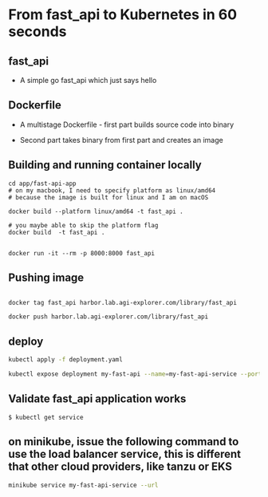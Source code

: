 # From fast_api to Kubernetes in 60 seconds

## fast_api

- A simple go fast_api which just says hello

## Dockerfile

- A multistage Dockerfile - first part builds source code into binary

- Second part takes binary from first part and creates an image


## Building and running container locally

```
cd app/fast-api-app
# on my macbook, I need to specify platform as linux/amd64
# because the image is built for linux and I am on macOS

docker build --platform linux/amd64 -t fast_api .

# you maybe able to skip the platform flag
docker build  -t fast_api .


docker run -it --rm -p 8000:8000 fast_api

```

## Pushing image

```

docker tag fast_api harbor.lab.agi-explorer.com/library/fast_api

docker push harbor.lab.agi-explorer.com/library/fast_api 
```

## deploy 

```bash
kubectl apply -f deployment.yaml

kubectl expose deployment my-fast-api --name=my-fast-api-service --port=8081 --target-port=8000 --type=LoadBalancer
```


## Validate fast_api application works

```
$ kubectl get service

```

## on minikube, issue the following command to use the load balancer service, this is different that other cloud providers, like tanzu or EKS
```bash
minikube service my-fast-api-service --url
```

